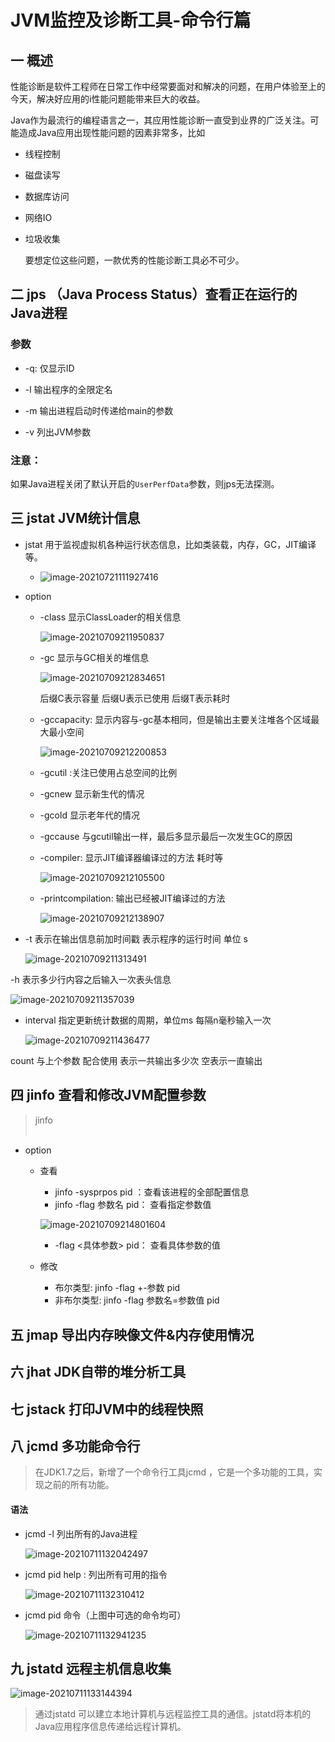 # JVM监控及诊断工具-命令行篇

## 一 概述

​	性能诊断是软件工程师在日常工作中经常要面对和解决的问题，在用户体验至上的今天，解决好应用的i性能问题能带来巨大的收益。

​	Java作为最流行的编程语言之一，其应用性能诊断一直受到业界的广泛关注。可能造成Java应用出现性能问题的因素非常多，比如

- 线程控制

- 磁盘读写

- 数据库访问

- 网络IO

- 垃圾收集

  要想定位这些问题，一款优秀的性能诊断工具必不可少。

## 二 jps （Java Process Status）查看正在运行的Java进程

### 参数

- -q: 仅显示ID

- -l 输出程序的全限定名

- -m 输出进程启动时传递给main的参数
  
- -v 列出JVM参数

### 注意：

​	如果Java进程关闭了默认开启的`UserPerfData`参数，则jps无法探测。

## 三 jstat JVM统计信息

- jstat 用于监视虚拟机各种运行状态信息，比如类装载，内存，GC，JIT编译等。

  - ![image-20210721111927416](https://gitee.com/ShaoxiongDu/imageBed/raw/master//images/image-20210721111927416.png)

- option

  - -class  显示ClassLoader的相关信息

    ![image-20210709211950837](https://gitee.com/ShaoxiongDu/imageBed/raw/master/image-20210709211950837.png)
    
  - -gc 显示与GC相关的堆信息

     ![image-20210709212834651](https://gitee.com/ShaoxiongDu/imageBed/raw/master/image-20210709212834651.png)
     
     后缀C表示容量 后缀U表示已使用 后缀T表示耗时
     
  - -gccapacity: 显示内容与-gc基本相同，但是输出主要关注堆各个区域最大最小空间

     ![image-20210709212200853](https://gitee.com/ShaoxiongDu/imageBed/raw/master/image-20210709212200853.png)

  - -gcutil :关注已使用占总空间的比例
  - -gcnew 显示新生代的情况
  - -gcold 显示老年代的情况
  - -gccause 与gcutil输出一样，最后多显示最后一次发生GC的原因

  - -compiler: 显示JIT编译器编译过的方法 耗时等

     ![image-20210709212105500](https://gitee.com/ShaoxiongDu/imageBed/raw/master/image-20210709212105500.png)

  - -printcompilation: 输出已经被JIT编译过的方法

     ![image-20210709212138907](https://gitee.com/ShaoxiongDu/imageBed/raw/master/image-20210709212138907.png)

- -t 表示在输出信息前加时间戳 表示程序的运行时间 单位 s 

   ![image-20210709211313491](https://gitee.com/ShaoxiongDu/imageBed/raw/master/image-20210709211313491.png)

-h 表示多少行内容之后输入一次表头信息

![image-20210709211357039](https://gitee.com/ShaoxiongDu/imageBed/raw/master/image-20210709211357039.png)

- interval 指定更新统计数据的周期，单位ms 每隔n毫秒输入一次

   ![image-20210709211436477](https://gitee.com/ShaoxiongDu/imageBed/raw/master/image-20210709211436477.png)

count  与上个参数 配合使用 表示一共输出多少次 空表示一直输出

## 四 jinfo 查看和修改JVM配置参数

> jinfo <option> <pid>

- option

  - 查看

    - jinfo -sysprpos pid ：查看该进程的全部配置信息
    - jinfo -flag 参数名 pid： 查看指定参数值

    ![image-20210709214801604](https://gitee.com/ShaoxiongDu/imageBed/raw/master/image-20210709214801604.png)
    - -flag <具体参数> pid： 查看具体参数的值

  - 修改
    - 布尔类型: jinfo -flag +-参数 pid
    - 非布尔类型: jinfo -flag 参数名=参数值 pid

  

## 五 jmap 导出内存映像文件&内存使用情况

## 六 jhat JDK自带的堆分析工具

## 七 jstack 打印JVM中的线程快照

## 八 jcmd 多功能命令行

>  在JDK1.7之后，新增了一个命令行工具jcmd ，它是一个多功能的工具，实现之前的所有功能。

#### 语法

- jcmd -l 列出所有的Java进程

  ![image-20210711132042497](https://raw.githubusercontent.com/shaoxiongdu/images/main/images/image-20210711132042497.png)

- jcmd pid help : 列出所有可用的指令

  ![image-20210711132310412](https://raw.githubusercontent.com/shaoxiongdu/images/main/images/image-20210711132310412.png)

- jcmd pid 命令（上图中可选的命令均可）

  ![image-20210711132941235](https://raw.githubusercontent.com/shaoxiongdu/images/main/images/image-20210711132941235.png)

## 九 jstatd 远程主机信息收集

![image-20210711133144394](https://raw.githubusercontent.com/shaoxiongdu/images/main/images/image-20210711133144394.png)

> 通过jstatd 可以建立本地计算机与远程监控工具的通信。jstatd将本机的Java应用程序信息传递给远程计算机。

